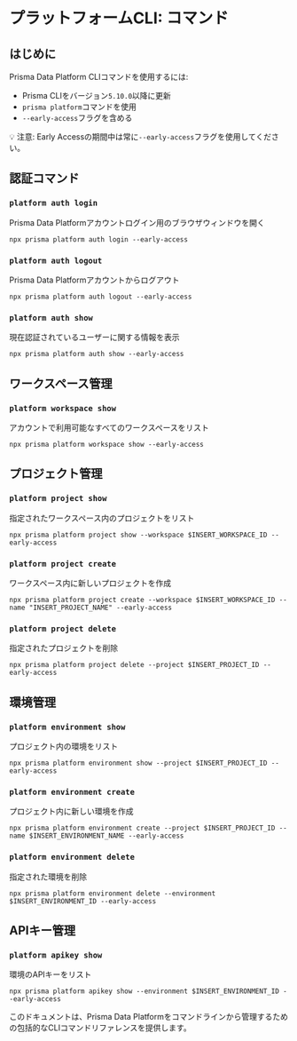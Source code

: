 # プラットフォームCLI: コマンド

## はじめに

Prisma Data Platform CLIコマンドを使用するには:
- Prisma CLIをバージョン`5.10.0`以降に更新
- `prisma platform`コマンドを使用
- `--early-access`フラグを含める

💡 注意: Early Accessの期間中は常に`--early-access`フラグを使用してください。

## 認証コマンド

### `platform auth login`
Prisma Data Platformアカウントログイン用のブラウザウィンドウを開く
```
npx prisma platform auth login --early-access
```

### `platform auth logout`
Prisma Data Platformアカウントからログアウト
```
npx prisma platform auth logout --early-access
```

### `platform auth show`
現在認証されているユーザーに関する情報を表示
```
npx prisma platform auth show --early-access
```

## ワークスペース管理

### `platform workspace show`
アカウントで利用可能なすべてのワークスペースをリスト
```
npx prisma platform workspace show --early-access
```

## プロジェクト管理

### `platform project show`
指定されたワークスペース内のプロジェクトをリスト
```
npx prisma platform project show --workspace $INSERT_WORKSPACE_ID --early-access
```

### `platform project create`
ワークスペース内に新しいプロジェクトを作成
```
npx prisma platform project create --workspace $INSERT_WORKSPACE_ID --name "INSERT_PROJECT_NAME" --early-access
```

### `platform project delete`
指定されたプロジェクトを削除
```
npx prisma platform project delete --project $INSERT_PROJECT_ID --early-access
```

## 環境管理

### `platform environment show`
プロジェクト内の環境をリスト
```
npx prisma platform environment show --project $INSERT_PROJECT_ID --early-access
```

### `platform environment create`
プロジェクト内に新しい環境を作成
```
npx prisma platform environment create --project $INSERT_PROJECT_ID --name $INSERT_ENVIRONMENT_NAME --early-access
```

### `platform environment delete`
指定された環境を削除
```
npx prisma platform environment delete --environment $INSERT_ENVIRONMENT_ID --early-access
```

## APIキー管理

### `platform apikey show`
環境のAPIキーをリスト
```
npx prisma platform apikey show --environment $INSERT_ENVIRONMENT_ID --early-access
```

このドキュメントは、Prisma Data Platformをコマンドラインから管理するための包括的なCLIコマンドリファレンスを提供します。
